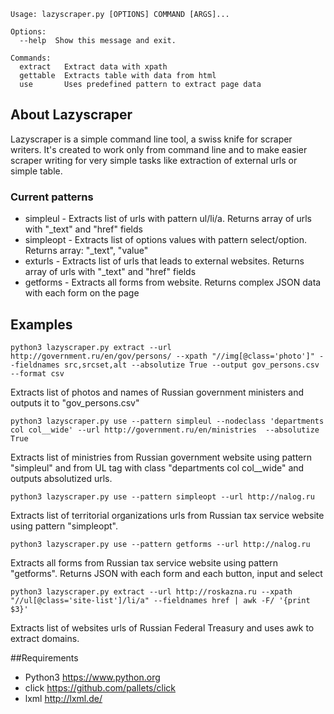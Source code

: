 ```
Usage: lazyscraper.py [OPTIONS] COMMAND [ARGS]...

Options:
  --help  Show this message and exit.

Commands:
  extract   Extract data with xpath
  gettable  Extracts table with data from html
  use       Uses predefined pattern to extract page data
```

## About Lazyscraper

Lazyscraper is a simple command line tool, a swiss knife for scraper writers. It's created to work only from command line and to make easier
scraper writing for very simple tasks like extraction of external urls or simple table.

### Current patterns
* simpleul - Extracts list of urls with pattern ul/li/a. Returns array of urls with "_text" and "href" fields
* simpleopt - Extracts list of options values with pattern select/option. Returns array: "_text", "value"
* exturls - Extracts list of urls that leads to external websites. Returns array of urls with "_text" and "href" fields
* getforms - Extracts all forms from website. Returns complex JSON data with each form on the page

## Examples

```
python3 lazyscraper.py extract --url http://government.ru/en/gov/persons/ --xpath "//img[@class='photo']" --fieldnames src,srcset,alt --absolutize True --output gov_persons.csv --format csv
```
Extracts list of photos and names of Russian government ministers and outputs it to "gov_persons.csv"

```
python3 lazyscraper.py use --pattern simpleul --nodeclass 'departments col col__wide' --url http://government.ru/en/ministries  --absolutize True
```
Extracts list of ministries from Russian government website using pattern "simpleul" and from UL tag with class "departments col col__wide" and outputs absolutized urls.

```
python3 lazyscraper.py use --pattern simpleopt --url http://nalog.ru
```
Extracts list of territorial organizations urls from Russian tax service website using pattern "simpleopt".

```
python3 lazyscraper.py use --pattern getforms --url http://nalog.ru
```
Extracts all forms from Russian tax service website using pattern "getforms". Returns JSON with each form and each button, input and select


```
python3 lazyscraper.py extract --url http://roskazna.ru --xpath "//ul[@class='site-list']/li/a" --fieldnames href | awk -F/ '{print $3}'
```
Extracts list of websites urls of Russian Federal Treasury and uses awk to extract domains.

##Requirements
* Python3 https://www.python.org
* click https://github.com/pallets/click
* lxml http://lxml.de/
